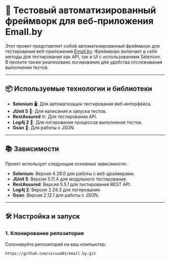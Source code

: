 # 🚀 Тестовый автоматизированный фреймворк для веб-приложения Emall.by

Этот проект представляет собой автоматизированный фреймворк для тестирования веб-приложения [_Emall.by_](https://emall.by/). Фреймворк включает в себя методы для тестирования как API, так и UI с использованием Selenium. В проекте также реализовано логирование для удобства отслеживания выполнения тестов.

---

## 📦 Используемые технологии и библиотеки

- **Selenium** 🖥️: Для автоматизации тестирования веб-интерфейса.
- **JUnit 5** 🧪: Для написания и запуска тестов.
- **RestAssured** 🌐: Для тестирования API.
- **Log4j 2** 📝: Для логирования процессов выполнения тестов.
- **Gson** 📄: Для работы с JSON.

---

## 📚 Зависимости

Проект использует следующие основные зависимости:

- **Selenium**: Версия 4.28.0 для работы с веб-драйверами.
- **JUnit 5**: Версия 5.11.4 для модульного тестирования.
- **RestAssured**: Версия 5.5.1 для тестирования REST API.
- **Log4j 2**: Версия 2.24.3 для логирования.
- **Gson**: Версия 2.12.1 для работы с JSON.

---

## 🛠️ Настройка и запуск

### 1. Клонирование репозитория
Склонируйте репозиторий на ваш компьютер:
```bash
https://github.com/vicusa01/emall.by.git
